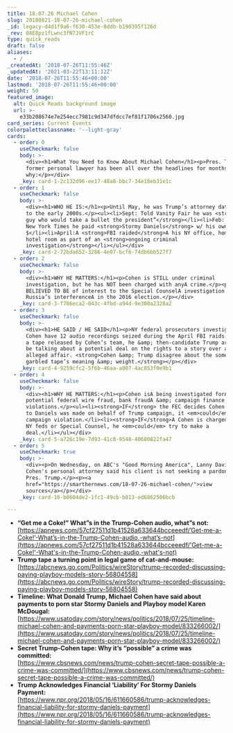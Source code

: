 ```yaml
---
title: 18.07.26 Michael Cohen
slug: 20180821-18-07-26-michael-cohen
_id: legacy-d4d1f9a6-f630-453e-8ddb-b190395f126d
_rev: O8E8pz1fLwnc3fN7JVF1rC
type: quick_reads
draft: false
aliases:
  - /
_createdAt: '2018-07-26T11:55:46Z'
_updatedAt: '2021-03-22T13:11:12Z'
date: '2018-07-26T11:55:46+00:00'
lastmod: '2018-07-26T11:55:46+00:00'
weight: 50
featured_image:
  alt: Quick Reads background image
  url: >-
    e33b208674e7e254ecc7981c9d347dfdcc7ef81f1706x2560.jpg
card_series: Current Events
colorpaletteclassname: '--light-gray'
cards:
  - order: 0
    useCheckmark: false
    body: >-
      <div><h1>What You Need to Know About Michael Cohen</h1><p>Pres. Trump’s
      former personal lawyer has been all over the headlines for months, here’s
      why:</p></div>
    _key: card-1-2c132d96-ee17-48a8-bbc7-34e18eb31e1c
  - order: 1
    useCheckmark: false
    body: >-
      <div><h1>WHO HE IS:</h1><p>Until May, he was Trump’s attorney dating back
      to the early 2000s.</p><ul><li>Sept: Told Vanity Fair he was <strong>“the
      guy who would take a bullet the president”</strong></li><li>Feb: Told The
      New York Times he paid <strong>Stormy Daniels</strong> w/ his own
      $</li><li>April:A <strong>FBI raided</strong>A his NY office, home &amp;
      hotel room as part of an <strong>ongoing criminal
      investigation</strong></li></ul></div>
    _key: card-2-72bda652-3286-4e07-bcf6-74db6bb527f7
  - order: 2
    useCheckmark: false
    body: >-
      <div><h1>WHY HE MATTERS:</h1><p>Cohen is STILL under criminal
      investigation, but he has NOT been charged with anyA crime.</p><p>Cohen is
      BELIEVED TO BE of interest to the Special CounselA investigation intoA
      Russia’s interferenceA in the 2016 election.</p></div>
    _key: card-3-f786eca2-043c-4fbd-a94d-9e300a2328a2
  - order: 3
    useCheckmark: false
    body: >-
      <div><h1>HE SAID / HE SAID</h1><p>NY federal prosecutors investigating
      Cohen have 12 audio recordings seized during the April FBI raids.</p><p>In
      a tape released by Cohen’s team, he &amp; then-candidate Trump are said to
      be talking about a potential deal on the rights to a story over a 2006
      alleged affair. <strong>Cohen &amp; Trump disagree about the sometimes
      garbled tape’s meaning &amp; weight.</strong></p></div>
    _key: card-4-9259cfc2-5f6b-46aa-a007-4ac853f0e9b1
  - order: 4
    useCheckmark: false
    body: >-
      <div><h1>WHY HE MATTERS:</h1><p>Cohen isA being investigated forA
      potential federal wire fraud, bank fraudA &amp; campaign finance
      violations.</p><ul><li><strong>IF</strong> the FEC decides Cohen’s payment
      to Daniels was made on behalf of Trump campaign, it <em>could</em>A be a
      campaign violation.</li><li><strong>IF</strong>A Cohen is charged by the
      NY feds or Special Counsel, he <em>could</em> try to make a
      deal.</li></ul></div>
    _key: card-5-a726c19e-7d93-41c8-9548-40680822fa47
  - order: 5
    useCheckmark: true
    body: >-
      <div><p>On Wednesday, on ABC's "Good Morning America", Lanny Davis,
      Cohen's personal attorney said his client is not seeking a pardon from
      Pres. Trump.</p><p><a
      href="https://smarthernews.com/18-07-26-michael-cohen/">view
      sources</a></p></div>
    _key: card-10-b0604de2-1fc1-49cb-b813-ed6862506bcb

---
```

* **“Get me a Coke!” What”s in the Trump-Cohen audio, what”s not:**  
[https://apnews.com/57cf27511d1b41528a633644bcceeedf/’Get-me-a-Coke!’-What’s-in-the-Trump-Cohen-audio,-what’s-not](https://apnews.com/57cf27511d1b41528a633644bcceeedf/'Get-me-a-Coke!'-What's-in-the-Trump-Cohen-audio,-what's-not)
* **Trump tape a turning point in legal game of cat-and-mouse:**  
[https://abcnews.go.com/Politics/wireStory/trump-recorded-discussing-paying-playboy-models-story-56804558](https://abcnews.go.com/Politics/wireStory/trump-recorded-discussing-paying-playboy-models-story-56804558)
* **Timeline: What Donald Trump, Michael Cohen have said about payments to porn star Stormy Daniels and Playboy model Karen McDougal:**  
[https://www.usatoday.com/story/news/politics/2018/07/25/timeline-michael-cohen-and-payments-porn-star-playboy-model/833266002/](https://www.usatoday.com/story/news/politics/2018/07/25/timeline-michael-cohen-and-payments-porn-star-playboy-model/833266002/)
* **Secret Trump-Cohen tape: Why it’s “possible” a crime was committed:**  
[https://www.cbsnews.com/news/trump-cohen-secret-tape-possible-a-crime-was-committed/](https://www.cbsnews.com/news/trump-cohen-secret-tape-possible-a-crime-was-committed/)
* **Trump Acknowledges Financial ‘Liability’ For Stormy Daniels Payment:**  
[https://www.npr.org/2018/05/16/611660586/trump-acknowledges-financial-liability-for-stormy-daniels-payment](https://www.npr.org/2018/05/16/611660586/trump-acknowledges-financial-liability-for-stormy-daniels-payment)